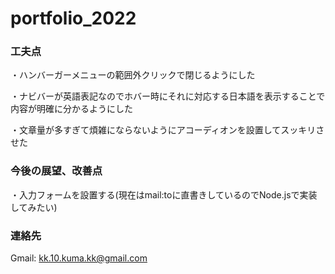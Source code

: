 # portfolio_2022
### 工夫点

・ハンバーガーメニューの範囲外クリックで閉じるようにした

・ナビバーが英語表記なのでホバー時にそれに対応する日本語を表示することで内容が明確に分かるようにした

・文章量が多すぎて煩雑にならないようにアコーディオンを設置してスッキリさせた

### 今後の展望、改善点
・入力フォームを設置する(現在はmail:toに直書きしているのでNode.jsで実装してみたい)


### 連絡先
Gmail: kk.10.kuma.kk@gmail.com


